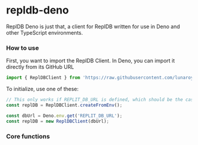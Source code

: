# repldb-deno



ReplDB Deno is just that, a client for ReplDB written for use in Deno and other TypeScript environments.

### How to use

<!-- Import -->

First, you want to import the ReplDB Client. In Deno, you can import it directly from its GitHub URL

```typescript
import { ReplDBClient } from 'https://raw.githubusercontent.com/lunaroyster/repldb-deno/master/mod.ts';
```
<!-- Initialize ReplDBClient -->

To initialize, use one of these:

```typescript
// This only works if REPLIT_DB_URL is defined, which should be the case when running in Repl.it
const replDB = ReplDBClient.createFromEnv();
```

```typescript
const dbUrl = Deno.env.get('REPLIT_DB_URL');
const replDB = new ReplDBClient(dbUrl);
```

<!-- JSON mode -->
<!-- CRUD operations -->
<!-- Group operations -->

### Core functions

<!-- CRUD operations -->
